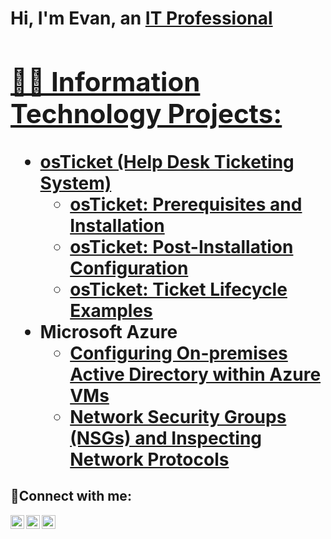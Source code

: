 <h1>Hi, I'm Evan, an <a href="https://linkedin.com/in/Evan">IT Professional

<h2>👨‍💻 Information Technology Projects:</h2>

- <b>osTicket (Help Desk Ticketing System)</b>
  - [osTicket: Prerequisites and Installation](https://github.com/evanmontalvo/osticket-prereqs)
  - [osTicket: Post-Installation Configuration](https://github.com/evanmontalvo/post-install-config)
  - [osTicket: Ticket Lifecycle Examples](https://github.com/evanmontalvo/ticket-lifecycle)
- <b>Microsoft Azure</b>
  - [Configuring On-premises Active Directory within Azure VMs](https://github.com/evanmontalvo/configure-ad)
  - [Network Security Groups (NSGs) and Inspecting Network Protocols](https://github.com/evanmontalvo/azure-network-protocols)

<h2>🤳Connect with me:</h2>

[<img align="left" alt="Josh | Twitter" width="22px" src="https://cdn.jsdelivr.net/npm/simple-icons@v3/icons/twitter.svg" />][twitter]
[<img align="left" alt="Josh | LinkedIn" width="22px" src="https://cdn.jsdelivr.net/npm/simple-icons@v3/icons/linkedin.svg" />][linkedin]
[<img align="left" alt="Josh | Instagram" width="22px" src="https://cdn.jsdelivr.net/npm/simple-icons@v3/icons/instagram.svg" />][instagram]

[twitter]: https://twitter.com/Evan
[instagram]: https://www.instagram.com/Evan
[linkedin]: https://linkedin.com/in/Evan
